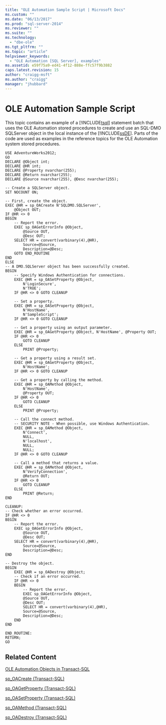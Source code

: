 ```yaml
---
title: "OLE Automation Sample Script | Microsoft Docs"
ms.custom: ""
ms.date: "06/13/2017"
ms.prod: "sql-server-2014"
ms.reviewer: ""
ms.suite: ""
ms.technology: 
  - "dbe-ole"
ms.tgt_pltfrm: ""
ms.topic: "article"
helpviewer_keywords: 
  - "OLE Automation [SQL Server], examples"
ms.assetid: e59f75a9-ed41-4f12-888e-ffc57f9b3882
caps.latest.revision: 15
author: "craigg-msft"
ms.author: "craigg"
manager: "jhubbard"
---
```

# OLE Automation Sample Script
  This topic contains an example of a [!INCLUDE[tsql](../includes/tsql-md.md)] statement batch that uses the OLE Automation stored procedures to create and use an SQL-DMO SQLServer object in the local instance of the [!INCLUDE[ssDE](../includes/ssde-md.md)]. Parts of the code are used as examples in the reference topics for the OLE Automation system stored procedures.  
  
```  
USE AdventureWorks2012;  
GO  
DECLARE @Object int;  
DECLARE @HR int;  
DECLARE @Property nvarchar(255);  
DECLARE @Return nvarchar(255);  
DECLARE @Source nvarchar(255), @Desc nvarchar(255);  
  
-- Create a SQLServer object.  
SET NOCOUNT ON;  
  
-- First, create the object.  
EXEC @HR = sp_OACreate N'SQLDMO.SQLServer',  
    @Object OUT;  
IF @HR <> 0  
BEGIN  
    -- Report the error.  
    EXEC sp_OAGetErrorInfo @Object,  
        @Source OUT,  
        @Desc OUT;  
    SELECT HR = convert(varbinary(4),@HR),  
        Source=@Source,  
        Description=@Desc;  
    GOTO END_ROUTINE  
END  
ELSE  
-- A DMO.SQLServer object has been successfully created.  
BEGIN  
    -- Specify Windows Authentication for connections.  
    EXEC @HR = sp_OASetProperty @Object,  
        N'LoginSecure',  
        N'TRUE';  
    IF @HR <> 0 GOTO CLEANUP  
  
    -- Set a property.  
    EXEC @HR = sp_OASetProperty @Object,  
        N'HostName',  
        N'SampleScript';  
    IF @HR <> 0 GOTO CLEANUP  
  
    -- Get a property using an output parameter.  
    EXEC @HR = sp_OAGetProperty @Object, N'HostName', @Property OUT;  
    IF @HR <> 0   
        GOTO CLEANUP  
    ELSE  
        PRINT @Property;  
  
    -- Get a property using a result set.  
    EXEC @HR = sp_OAGetProperty @Object,  
        N'HostName';  
    IF @HR <> 0 GOTO CLEANUP  
  
    -- Get a property by calling the method.  
    EXEC @HR = sp_OAMethod @Object,  
        N'HostName',  
        @Property OUT;  
    IF @HR <> 0   
        GOTO CLEANUP  
    ELSE  
        PRINT @Property;  
  
    -- Call the connect method.  
    -- SECURITY NOTE - When possible, use Windows Authentication.  
    EXEC @HR = sp_OAMethod @Object,  
        N'Connect',  
        NULL,  
        N'localhost',  
        NULL,  
        NULL;  
    IF @HR <> 0 GOTO CLEANUP  
  
    -- Call a method that returns a value.  
    EXEC @HR = sp_OAMethod @Object,  
        N'VerifyConnection',  
        @Return OUT;  
    IF @HR <> 0  
        GOTO CLEANUP  
    ELSE  
        PRINT @Return;  
END  
  
CLEANUP:  
-- Check whether an error occurred.  
IF @HR <> 0  
BEGIN  
    -- Report the error.  
    EXEC sp_OAGetErrorInfo @Object,  
        @Source OUT,  
        @Desc OUT;  
    SELECT HR = convert(varbinary(4),@HR),  
        Source=@Source,  
        Description=@Desc;  
END  
  
-- Destroy the object.  
BEGIN  
    EXEC @HR = sp_OADestroy @Object;  
    -- Check if an error occurred.  
    IF @HR <> 0   
    BEGIN  
        -- Report the error.  
        EXEC sp_OAGetErrorInfo @Object,  
        @Source OUT,  
        @Desc OUT;  
        SELECT HR = convert(varbinary(4),@HR),  
        Source=@Source,  
        Description=@Desc;  
    END  
END  
  
END_ROUTINE:  
RETURN;  
GO  
```  
  
## Related Content  
 [OLE Automation Objects in Transact-SQL](../../2014/database-engine/ole-automation-objects-in-transact-sql.md)  
  
 [sp_OACreate &#40;Transact-SQL&#41;](~/relational-databases/system-stored-procedures/sp-oacreate-transact-sql.md)  
  
 [sp_OAGetProperty &#40;Transact-SQL&#41;](~/relational-databases/system-stored-procedures/sp-oagetproperty-transact-sql.md)  
  
 [sp_OASetProperty &#40;Transact-SQL&#41;](~/relational-databases/system-stored-procedures/sp-oasetproperty-transact-sql.md)  
  
 [sp_OAMethod &#40;Transact-SQL&#41;](~/relational-databases/system-stored-procedures/sp-oamethod-transact-sql.md)  
  
 [sp_OADestroy &#40;Transact-SQL&#41;](~/relational-databases/system-stored-procedures/sp-oadestroy-transact-sql.md)  
  
  